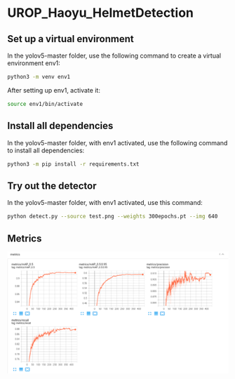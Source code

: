 # UROP_Haoyu_HelmetDetection

## Set up a virtual environment

In the yolov5-master folder, use the following command to create a virtual environment env1:

```bash
python3 -m venv env1
```

After setting up env1, activate it:

```bash
source env1/bin/activate
```

## Install all dependencies

In the yolov5-master folder, with env1 activated, use the following command to install all dependencies:

```bash
python3 -m pip install -r requirements.txt
```

## Try out the detector

In the yolov5-master folder, with env1 activated, use this command:

```bash
python detect.py --source test.png --weights 300epochs.pt --img 640
```

## Metrics
![alt text](https://github.com/Invictus-AI/UROP_Haoyu_HelmetDetection/blob/main/screenshot.png?raw=true)

